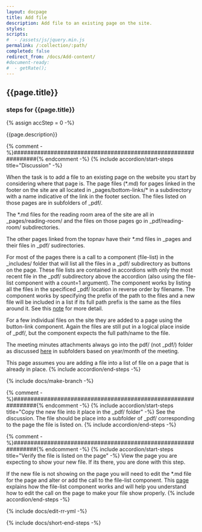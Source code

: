 ```yaml
---
layout: docpage
title: Add file
description: Add file to an existing page on the site.
styles:
scripts:
#  - /assets/js/jquery.min.js
permalink: /:collection/:path/
completed: false
redirect_from: /docs/Add-content/
#document-ready:
#  - getRate();
---
```


## {{page.title}}

<h3 class="usa-sr-only">steps for {{page.title}}</h3>
{% assign accStep = 0 -%}

{{page.description}}

{% comment -%}###############################################################{% endcomment -%}
{% include accordion/start-steps title="Discussion" -%}

When the task is to add a file to an existing page on the website you start by considering where that page is.  The page files (\*.md) for pages linked in the footer on the site are all located in _pages/bottom-links/\* in a subdirectory with a name indicative of the link in the footer section.  The files listed on those pages are in subfolders of _pdf/.

The \*.md files for the reading room area of the site are all in _pages/reading-room/ and the files on those pages go in _pdf/reading-room/ subdirectories.

The other pages linked from the topnav have their \*.md files in _pages and their files in _pdf/ sudirectories.

For most of the pages there is a call to a component (file-list) in the _includes/ folder that will list all the files in a _pdf/ subdirectory as buttons on the page.  These file lists are contained in accordions with only the most recent file in the _pdf/ subdirectory above the accordion (also using the file-list component with a count=1 argument).  The component works by listing all the files in the specificed _pdf/ location in reverse order by filename.  The component works by specifying the prefix of the path to the files and a new file will be included in a list if its full path prefix is the same as the files around it.  See this [note]({{site.baseurl}}/docs/Notes/file-list) for more detail.

For a few individual files on the site they are added to a page using the button-link component.  Again the files are still put in a logical place inside of _pdf/, but the component expects the full path/name to the file.

The meeting minutes attachments always go into the pdf/ (not _pdf/) folder as discussed [here]({{site.baseurl}}/docs/Add-Content/add-meeting-minutes) in subfolders based on year/month of the meeting.

This page assumes you are adding a file into a list of file on a page that is already in place.
{% include accordion/end-steps -%}


{% include docs/make-branch -%}

{% comment -%}###############################################################{% endcomment -%}
{% include accordion/start-steps title="Copy the new file into it place in the _pdf/ folder" -%}
See the discussion.  The file should be place into a subfolder of _pdf/ corresponding to the page the file is listed on.
{% include accordion/end-steps -%}

{% comment -%}###############################################################{% endcomment -%}
{% include accordion/start-steps title="Verify the file is listed on the page" -%}
View the page you are expecting to show your new file.  If its there, you are done with this step.

If the new file is not showing on the page you will need to edit the \*.md file for the page and alter or add the call to the file-list component.  This [page]({{site.baseurl}}/docs/Notes/file-list) explains how the file-list component works and will help you understand how to edit the call on the page to make your file show properly.
{% include accordion/end-steps -%}


{% include docs/edit-rr-yml -%}

{% include docs/short-end-steps -%}
